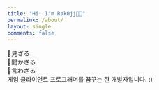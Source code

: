 ```yaml
---
title: "Hi! I'm Rak0jj👋🏻"
permalink: /about/
layout: single
comments: false
---
```


🙈見ざる<br>🙉聞かざる<br>🙊言わざる<br>
게임 클라이언트 프로그래머를 꿈꾸는 한 개발자입니다. :)